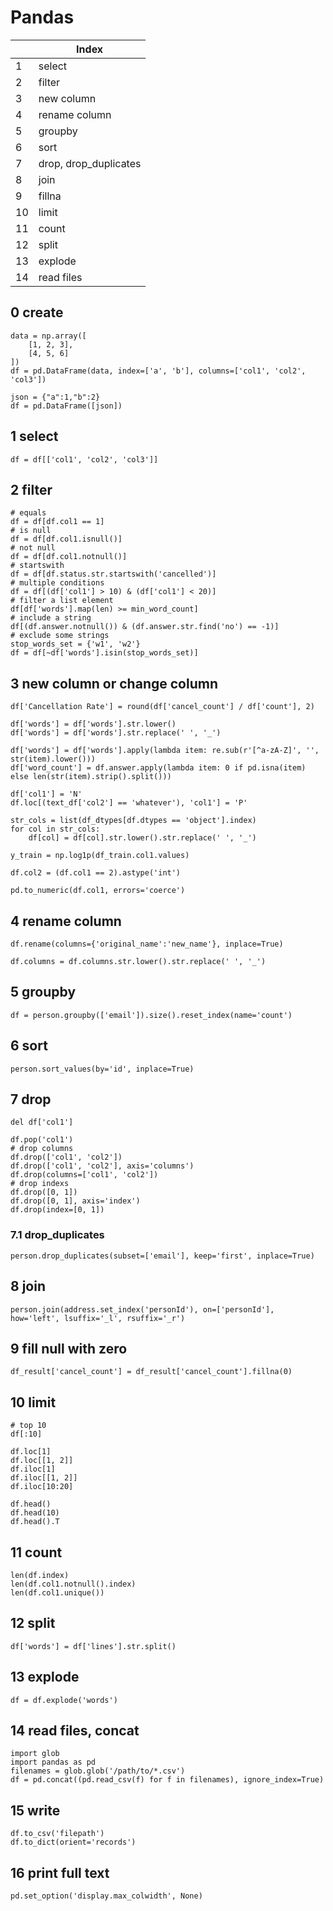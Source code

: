 # Pandas

| |Index|
|---|---|
|1|select|
|2|filter|
|3|new column|
|4|rename column|
|5|groupby|
|6|sort|
|7|drop, drop_duplicates|
|8|join|
|9|fillna|
|10|limit|
|11|count|
|12|split|
|13|explode|
|14|read files|

## 0 create
```
data = np.array([
    [1, 2, 3],
    [4, 5, 6]
])
df = pd.DataFrame(data, index=['a', 'b'], columns=['col1', 'col2', 'col3'])

json = {"a":1,"b":2}
df = pd.DataFrame([json])
```

## 1 select
```
df = df[['col1', 'col2', 'col3']]
```

## 2 filter
```
# equals
df = df[df.col1 == 1]
# is null
df = df[df.col1.isnull()]
# not null
df = df[df.col1.notnull()]
# startswith
df = df[df.status.str.startswith('cancelled')]
# multiple conditions
df = df[(df['col1'] > 10) & (df['col1'] < 20)]
# filter a list element
df[df['words'].map(len) >= min_word_count]
# include a string
df[(df.answer.notnull()) & (df.answer.str.find('no') == -1)]
# exclude some strings
stop_words_set = {'w1', 'w2'}
df = df[~df['words'].isin(stop_words_set)]
```

## 3 new column or change column
```
df['Cancellation Rate'] = round(df['cancel_count'] / df['count'], 2)

df['words'] = df['words'].str.lower()
df['words'] = df['words'].str.replace(' ', '_')

df['words'] = df['words'].apply(lambda item: re.sub(r'[^a-zA-Z]', '', str(item).lower()))
df['word_count'] = df.answer.apply(lambda item: 0 if pd.isna(item) else len(str(item).strip().split()))

df['col1'] = 'N'
df.loc[(text_df['col2'] == 'whatever'), 'col1'] = 'P'

str_cols = list(df_dtypes[df.dtypes == 'object'].index)
for col in str_cols:
    df[col] = df[col].str.lower().str.replace(' ', '_')

y_train = np.log1p(df_train.col1.values)

df.col2 = (df.col1 == 2).astype('int')

pd.to_numeric(df.col1, errors='coerce')
```

## 4 rename column
```
df.rename(columns={'original_name':'new_name'}, inplace=True)

df.columns = df.columns.str.lower().str.replace(' ', '_')
```

## 5 groupby
```
df = person.groupby(['email']).size().reset_index(name='count')
```

## 6 sort
```
person.sort_values(by='id', inplace=True)
```

## 7 drop
```
del df['col1']

df.pop('col1')
# drop columns
df.drop(['col1', 'col2'])
df.drop(['col1', 'col2'], axis='columns')
df.drop(columns=['col1', 'col2'])
# drop indexs
df.drop([0, 1])
df.drop([0, 1], axis='index')
df.drop(index=[0, 1])
```

### 7.1 drop_duplicates
```
person.drop_duplicates(subset=['email'], keep='first', inplace=True)
```

## 8 join
```
person.join(address.set_index('personId'), on=['personId'], how='left', lsuffix='_l', rsuffix='_r')
```

## 9 fill null with zero
```
df_result['cancel_count'] = df_result['cancel_count'].fillna(0)
```

## 10 limit
```
# top 10
df[:10]

df.loc[1]
df.loc[[1, 2]]
df.iloc[1]
df.iloc[[1, 2]]
df.iloc[10:20]

df.head()
df.head(10)
df.head().T
```

## 11 count
```
len(df.index)
len(df.col1.notnull().index)
len(df.col1.unique())
```

## 12 split
```
df['words'] = df['lines'].str.split()
```

## 13 explode
```
df = df.explode('words')
```

## 14 read files, concat
```
import glob
import pandas as pd
filenames = glob.glob('/path/to/*.csv')
df = pd.concat((pd.read_csv(f) for f in filenames), ignore_index=True)
```

## 15 write
```
df.to_csv('filepath')
df.to_dict(orient='records')
```

## 16 print full text
```
pd.set_option('display.max_colwidth', None)
```

